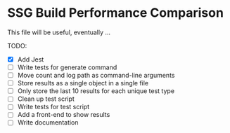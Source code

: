 # SSG Build Performance Comparison

This file will be useful, eventually ...

TODO:

- [x] Add Jest
- [ ] Write tests for generate command
- [ ] Move count and log path as command-line arguments
- [ ] Store results as a single object in a single file
- [ ] Only store the last 10 results for each unique test type
- [ ] Clean up test script
- [ ] Write tests for test script
- [ ] Add a front-end to show results
- [ ] Write documentation
